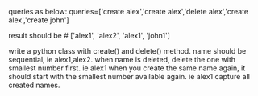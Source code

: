 queries as below:
queries=['create alex','create alex','delete alex','create alex','create john']

result should be # ['alex1', 'alex2', 'alex1', 'john1']

write a python class with create() and delete() method. 
name should be sequential, ie alex1,alex2. when name is deleted, delete the one with smallest number first. ie alex1
when you create the same name again, it should start with the smallest number available again. ie alex1
capture all created names. 

